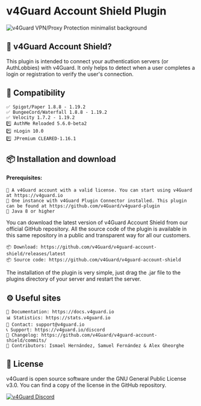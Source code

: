 # v4Guard Account Shield Plugin
![v4Guard VPN/Proxy Protection minimalist background](https://cdn.v4guard.io/Header.png)

## 🍿 v4Guard Account Shield?
This plugin is intended to connect your authentication servers (or AuthLobbies) with v4Guard. It only helps to detect when a user completes a login or registration to verify the user's connection.

## 📌 Compatibility

    ✅ Spigot/Paper 1.8.8 - 1.19.2
    ✅ BungeeCord/Waterfall 1.8.8 - 1.19.2
    ✅ Velocity 1.7.2 - 1.19.2
    *️⃣ AuthMe Reloaded 5.6.0-beta2
    *️⃣ nLogin 10.0
    *️⃣ JPremium CLEARED-1.16.1

## 📦 Installation and download

#### Prerequisites:
    🔘 A v4Guard account with a valid license. You can start using v4Guard at https://v4guard.io
    🔘 One instance with v4Guard Plugin Connector installed. This plugin can be found at https://github.com/v4Guard/v4guard-plugin
    🔘 Java 8 or higher

You can download the latest version of v4Guard Account Shield from our official GitHub repository. All the source code of the plugin is available in this same repository in a public and transparent way for all our customers.

    📦 Download: https://github.com/v4Guard/v4guard-account-shield/releases/latest
    📦 Source code: https://github.com/v4Guard/v4guard-account-shield

The installation of the plugin is very simple, just drag the .jar file to the plugins directory of your server and restart the server.

## ⚙️ Useful sites

    📝 Documentation: https://docs.v4guard.io
    📊 Statistics: https://stats.v4guard.io
    📧 Contact: support@v4guard.io
    📞 Support: https://v4guard.io/discord
    📄 Changelog: https://github.com/v4Guard/v4guard-account-shield/commits/
    📄 Contributors: Ismael Hernández, Samuel Fernández & Alex Gheorghe

## 📝 License
v4Guard is open source software under the GNU General Public License v3.0. You can find a copy of the license in the GitHub repository.

<a href="https://v4guard.io/discord">
         <img alt="v4Guard Discord" src="https://discordapp.com/api/guilds/996842633416683702/widget.png?style=shield">
</a>
